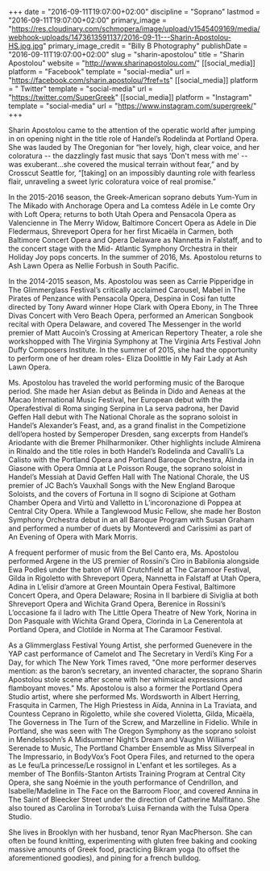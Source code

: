 +++
date = "2016-09-11T19:07:00+02:00"
discipline = "Soprano"
lastmod = "2016-09-11T19:07:00+02:00"
primary_image = "https://res.cloudinary.com/schmopera/image/upload/v1545409169/media/webhook-uploads/1473613591137/2016-09-11---Sharin-Apostolou-HS.jpg.jpg"
primary_image_credit = "Billy B Photography"
publishDate = "2016-09-11T19:07:00+02:00"
slug = "sharin-apostolou"
title = "Sharin Apostolou"
website = "http://www.sharinapostolou.com/"
[[social_media]]
platform = "Facebook"
template = "social-media"
url = "https://facebook.com/sharin.apostolou/?fref=ts"
[[social_media]]
platform = " Twitter"
template = "social-media"
url = "https://twitter.com/SuperGreek"
[[social_media]]
platform = "Instagram"
template = "social-media"
url = "https://www.instagram.com/supergreek/"
+++

Sharin Apostolou came to the attention of the operatic world after jumping in on opening night in the title role of Handel’s Rodelinda at Portland Opera. She was lauded by The Oregonian for “her lovely, high, clear voice, and her coloratura -- the dazzlingly fast music that says 'Don't mess with me' -- was exuberant…she covered the musical terrain without fear,” and by Crosscut Seattle for, “[taking] on an impossibly daunting role with fearless flair, unraveling a sweet lyric coloratura voice of real promise.”
 
In the 2015-2016 season, the Greek-American soprano debuts Yum-Yum in The Mikado with Anchorage Opera and La comtess Adéle in Le comte Ory with Loft Opera; returns to both Utah Opera and Pensacola Opera as Valencienne in The Merry Widow, Baltimore Concert Opera as Adele in Die Fledermaus, Shreveport Opera for her first Micaëla in Carmen, both Baltimore Concert Opera and Opera Delaware as Nannetta in Falstaff, and to the concert stage with the Mid- Atlantic Symphony Orchestra in their Holiday Joy pops concerts. In the summer of 2016, Ms. Apostolou returns to Ash Lawn Opera as Nellie Forbush in South Pacific.
 
In the 2014-2015 season, Ms. Apostolou was seen as Carrie Pipperidge in The Glimmerglass Festival’s critically acclaimed Carousel, Mabel in The Pirates of Penzance with Pensacola Opera, Despina in Cosi fan tutte directed by Tony Award winner Hope Clark with Opera Ebony, in The Three Divas Concert with Vero Beach Opera, performed an American Songbook recital with Opera Delaware, and covered The Messenger in the world premier of Matt Aucoin’s Crossing at American Repertory Theater, a role she workshopped with The Virginia Symphony at The Virginia Arts Festival John Duffy Composers Institute. In the summer of 2015, she had the opportunity to perform one of her dream roles- Eliza Doolittle in My Fair Lady at Ash Lawn Opera.
 
Ms. Apostolou has traveled the world performing music of the Baroque period. She made her Asian debut as Belinda in Dido and Aeneas at the Macao International Music Festival, her European debut with the Operafestival di Roma singing Serpina in La serva padrona, her David Geffen Hall debut with The National Chorale as the soprano soloist in Handel’s Alexander’s Feast, and, as a grand finalist in the Competizione dell’opera hosted by Semperoper Dresden, sang excerpts from Handel’s Ariodante with die Bremer Philharmoniker. Other highlights include Almirena in Rinaldo and the title roles in both Handel’s Rodelinda and Cavalli’s La Calisto with the Portland Opera and Portland Baroque Orchestra, Alinda in Giasone with Opera Omnia at Le Poisson Rouge, the soprano soloist in Handel’s Messiah at David Geffen Hall with The National Chorale, the US premier of JC Bach’s Vauxhall Songs with the New England Baroque Soloists, and the covers of Fortuna in Il sogno di Scipione at Gotham Chamber Opera and Virtù and Valletto in L’incoronazione di Poppea at Central City Opera. While a Tanglewood Music Fellow, she made her Boston Symphony Orchestra debut in an all Baroque Program with Susan Graham and performed a number of duets by Monteverdi and Carissimi as part of An Evening of Opera with Mark Morris.
 
A frequent performer of music from the Bel Canto era, Ms. Apostolou performed Argene in the US premier of Rossini’s Ciro in Babilonia alongside Ewa Podleś under the baton of Will Crutchfield at The Caramoor Festival, Gilda in Rigoletto with Shreveport Opera, Nannetta in Falstaff at Utah Opera, Adina in L’elisir d’amore at Green Mountain Opera Festival, Baltimore Concert Opera, and Opera Delaware; Rosina in Il barbiere di Siviglia at both Shreveport Opera and Wichita Grand Opera, Berenice in Rossini’s L’occasione fa il ladro with The Little Opera Theatre of New York, Norina in Don Pasquale with Wichita Grand Opera, Clorinda in La Cenerentola at Portland Opera, and Clotilde in Norma at The Caramoor Festival.
 
As a Glimmerglass Festival Young Artist, she performed Guenevere in the YAP cast performance of Camelot and The Secretary in Verdi’s King For a Day, for which The New York Times raved, "One more performer deserves mention: as the baron’s secretary, an invented character, the soprano Sharin Apostolou stole scene after scene with her whimsical expressions and flamboyant moves."
Ms. Apostolou is also a former the Portland Opera Studio artist, where she performed Ms. Wordsworth in Albert Herring, Frasquita in Carmen, The High Priestess in Aïda, Annina in La Traviata, and Countess Ceprano in Rigoletto, while she covered Violetta, Gilda, Micaëla, The Governess in The Turn of the Screw, and Marzelline in Fidelio. While in Portland, she was seen with The Oregon Symphony as the soprano soloist in Mendelssohn’s A Midsummer Night’s Dream and Vaughn Williams’ Serenade to Music, The Portland Chamber Ensemble as Miss Silverpeal in The Impressario, in BodyVox’s Foot Opera Files, and returned to the opera as Le feu/La princesse/Le rossignol in L'enfant et les sortileges.
As a member of The Bonfils-Stanton Artists Training Program at Central City Opera, she sang Noémie in the youth performance of Cendrillon, and Isabelle/Madeline in The Face on the Barroom Floor, and covered Annina in The Saint of Bleecker Street under the direction of Catherine Malfitano. She also toured as Carolina in Torroba’s Luisa Fernanda with the Tulsa Opera Studio.
 
She lives in Brooklyn with her husband, tenor Ryan MacPherson. She can often be found knitting, experimenting with gluten free baking and cooking massive amounts of Greek food, practicing Bikram yoga (to offset the aforementioned goodies), and pining for a french bulldog. 
